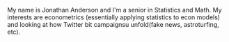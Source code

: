 My name is Jonathan Anderson and I'm a senior in Statistics and Math. My interests are econometrics (essentially applying statistics to econ models) and looking at how Twitter bit campaignsu unfold(fake news, astroturfing, etc).
